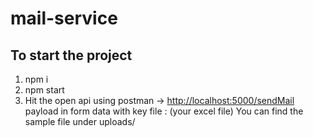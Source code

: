 # mail-service

## To start the project

1. npm i
2. npm start
3. Hit the open api using postman ->
  <http://localhost:5000/sendMail>
  payload in form data
  with key
  file : (your excel file)  You can find the sample file under uploads/
